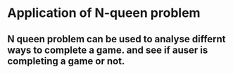 # Application of N-queen problem

## N queen problem can be used to analyse differnt ways to complete a game. and see if auser is completing a game or not.


